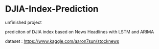 # DJIA-Index-Prediction

unfinished project 

prediciton of DJIA index based on News Headlines with LSTM and ARIMA

dataset : https://www.kaggle.com/aaron7sun/stocknews

